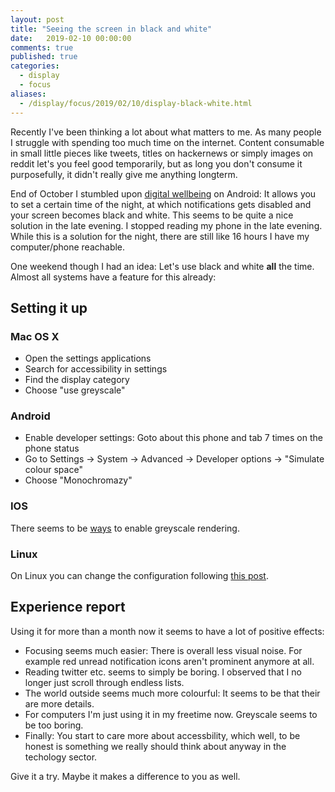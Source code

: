 ```yaml
---
layout: post
title: "Seeing the screen in black and white"
date:   2019-02-10 00:00:00
comments: true
published: true
categories:
  - display
  - focus
aliases:
  - /display/focus/2019/02/10/display-black-white.html
---
```


Recently I've been thinking a lot about what matters to me. As many people I struggle with spending too much time
on the internet. Content consumable in small little pieces like tweets, titles on hackernews or simply images on reddit
let's you feel good temporarily, but as long you don't consume it purposefully, it didn't really give me anything longterm.

End of October I stumbled upon [digital wellbeing](https://support.google.com/pixelphone/answer/9137850?hl=en&utm_source=wellbeing.google&utm_medium=referral&utm_campaign=wellbeing) on Android: It allows you to set a certain time of the night, at which
notifications gets disabled and your screen becomes black and white. This seems to be quite a nice solution in the late
evening. I stopped reading my phone in the late evening. While this is a solution for the night, there are still like 16 hours I have my computer/phone reachable.

One weekend though I had an idea: Let's use black and white __all__ the time. Almost all systems have a feature for this already:

## Setting it up

### Mac OS X

* Open the settings applications
* Search for accessibility in settings
* Find the display category
* Choose "use greyscale"


### Android

* Enable developer settings: Goto about this phone and tab 7 times on the phone status
* Go to Settings -> System -> Advanced -> Developer options -> "Simulate colour space"
* Choose "Monochromazy"

### IOS

There seems to be [ways](https://www.macobserver.com/tips/how-to/grayscale-apple-devices/) to enable greyscale rendering.

### Linux

On Linux you can change the configuration following [this post](https://askubuntu.com/questions/443335/how-can-ubuntu-be-made-grayscale).

## Experience report

Using it for more than a month now it seems to have a lot of positive effects:

* Focusing seems much easier: There is overall less visual noise. For example red unread notification icons aren't prominent anymore at all.
* Reading twitter etc. seems to simply be boring. I observed that I no longer just scroll through endless lists.
* The world outside seems much more colourful: It seems to be that their are more details.
* For computers I'm just using it in my freetime now. Greyscale seems to be too boring.
* Finally: You start to care more about accessbility, which well, to be honest is something we really should think about anyway in the techology sector.

Give it a try. Maybe it makes a difference to you as well.